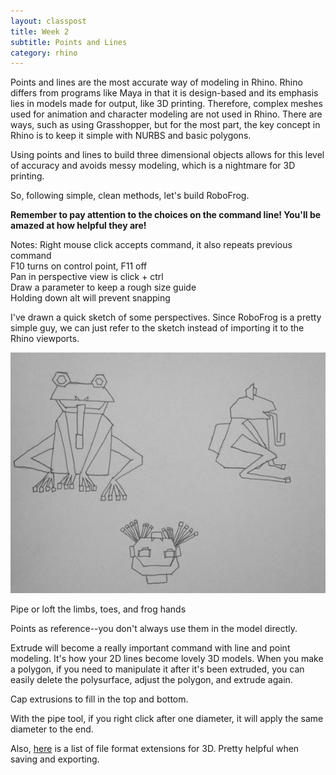 ```yaml
---
layout: classpost
title: Week 2
subtitle: Points and Lines
category: rhino
---
```


Points and lines are the most accurate way of modeling in Rhino. Rhino differs from programs like Maya in that it is design-based and its emphasis lies in models made for output, like 3D printing. Therefore, complex meshes used for animation and character modeling are not used in Rhino. There are ways, such as using Grasshopper, but for the most part, the key concept in Rhino is to keep it simple with NURBS and basic polygons. 

Using points and lines to build three dimensional objects allows for this level of accuracy and avoids messy modeling, which is a nightmare for 3D printing.

So, following simple, clean methods, let's build RoboFrog.

**Remember to pay attention to the choices on the command line! You'll be amazed at how helpful they are!**

Notes:
Right mouse click accepts command, it also repeats previous command
<br>
F10 turns on control point, F11 off
<br>
Pan in perspective view is click + ctrl 
<br>
Draw a parameter to keep a rough size guide
<br>
Holding down alt will prevent snapping


I've drawn a quick sketch of some perspectives. Since RoboFrog is a pretty simple guy, we can just refer to the sketch instead of importing it to the Rhino viewports.

<img src="/img/RoboFrog.jpg">

Pipe or loft the limbs, toes, and frog hands

Points as reference--you don't always use them in the model directly.

Extrude will become a really important command with line and point modeling. It's how your 2D lines become lovely 3D models.
When you make a polygon, if you need to manipulate it after it's been extruded, you can easily delete the polysurface, adjust the polygon, and extrude again.

Cap extrusions to fill in the top and bottom.

With the pipe tool, if you right click after one diameter, it will apply the same diameter to the end.

Also, <a class="two" href="http://edutechwiki.unige.ch/en/3D_file_format">here</a> is a list of file format extensions for 3D. Pretty helpful when saving and exporting. 



